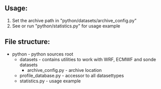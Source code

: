 ## Usage:

1) Set the archive path in "python/datasets/archive_config.py"
2) See or run "python/statistics.py" for usage example

## File structure:

* python                          - python sources root
  * datasets                     - contains utilities to work with WRF, ECMWF and sonde datasets
    * archive_config.py          - archive location
  * profile_database.py          - accessor to all datasettypes
  * statistics.py                - usage example